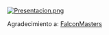 

[![Presentacion.png](https://i.postimg.cc/TP9vQg4H/Presentacion.png)](https://postimg.cc/sBvLgQyp)

Agradecimiento a: [FalconMasters](http://www.falconmasters.com)
